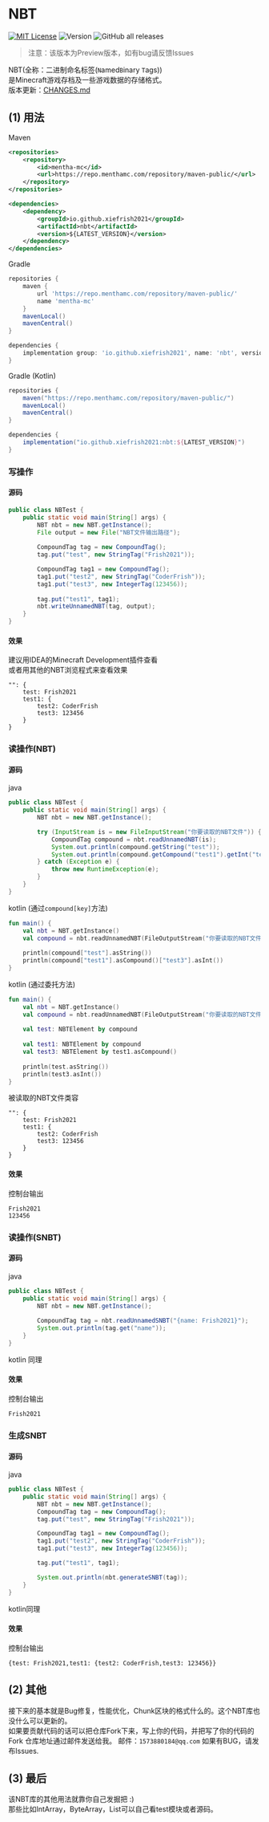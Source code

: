 # NBT

[![MIT License](https://img.shields.io/github/license/XieFrish2021/NBT?style=flat-square)](LICENSE)
![Version](https://img.shields.io/badge/version-preview-version?style=flat-square)
![GitHub all releases](https://img.shields.io/github/downloads/XieFrish2021/NBT/total?style=flat-square)

> 注意：该版本为Preview版本，如有bug请反馈Issues

NBT(全称：二进制命名标签(`N`amed`B`inary `T`ags))\
是Minecraft游戏存档及一些游戏数据的存储格式。\
版本更新：[CHANGES.md](CHANGES.md)

## (1) 用法
Maven
```xml
<repositories>
    <repository>
        <id>mentha-mc</id>
        <url>https://repo.menthamc.com/repository/maven-public/</url>
    </repository>
</repositories>

<dependencies>
    <dependency>
        <groupId>io.github.xiefrish2021</groupId>
        <artifactId>nbt</artifactId>
        <version>${LATEST_VERSION}</version>
    </dependency>
</dependencies>
```

Gradle
```groovy
repositories {
    maven {
        url 'https://repo.menthamc.com/repository/maven-public/'
        name 'mentha-mc'
    }
    mavenLocal()
    mavenCentral()
}

dependencies {
    implementation group: 'io.github.xiefrish2021', name: 'nbt', version: '${LATEST_VERSION}'
}
```

Gradle (Kotlin)
```groovy
repositories {
    maven("https://repo.menthamc.com/repository/maven-public/")
    mavenLocal()
    mavenCentral()
}

dependencies {
    implementation("io.github.xiefrish2021:nbt:${LATEST_VERSION}")
}
```

### 写操作
#### 源码
```java
public class NBTest {
    public static void main(String[] args) {
        NBT nbt = new NBT.getInstance();
        File output = new File("NBT文件输出路径");
        
        CompoundTag tag = new CompoundTag();
        tag.put("test", new StringTag("Frish2021"));

        CompoundTag tag1 = new CompoundTag();
        tag1.put("test2", new StringTag("CoderFrish"));
        tag1.put("test3", new IntegerTag(123456));
        
        tag.put("test1", tag1);
        nbt.writeUnnamedNBT(tag, output);
    }
}
```

#### 效果
建议用IDEA的Minecraft Development插件查看\
或者用其他的NBT浏览程式来查看效果
```nbtt
"": {
	test: Frish2021
	test1: {
		test2: CoderFrish
		test3: 123456
	}
}
```

### 读操作(NBT)
#### 源码
java

```java
public class NBTest {
    public static void main(String[] args) {
        NBT nbt = new NBT.getInstance();

        try (InputStream is = new FileInputStream("你要读取的NBT文件")) {
            CompoundTag compound = nbt.readUnnamedNBT(is);
            System.out.println(compound.getString("test"));
            System.out.println(compound.getCompound("test1").getInt("test3"));
        } catch (Exception e) {
            throw new RuntimeException(e);
        }
    }
}
```

kotlin (通过`compound[key]`方法)

```kotlin
fun main() {
    val nbt = NBT.getInstance()
    val compound = nbt.readUnnamedNBT(FileOutputStream("你要读取的NBT文件"))
    
    println(compound["test"].asString())
    println(compound["test1"].asCompound()["test3"].asInt())
}
```

kotlin (通过委托方法)

```kotlin
fun main() {
    val nbt = NBT.getInstance()
    val compound = nbt.readUnnamedNBT(FileOutputStream("你要读取的NBT文件"))
    
    val test: NBTElement by compound
    
    val test1: NBTElement by compound
    val test3: NBTElement by test1.asCompound()
    
    println(test.asString())
    println(test3.asInt())
}
```

被读取的NBT文件类容
```nbtt
"": {
	test: Frish2021
	test1: {
		test2: CoderFrish
		test3: 123456
	}
}
```

#### 效果
控制台输出
```
Frish2021
123456
```

### 读操作(SNBT)
#### 源码
java
```java
public class NBTest {
    public static void main(String[] args) {
        NBT nbt = new NBT.getInstance();
        
        CompoundTag tag = nbt.readUnnamedSNBT("{name: Frish2021}");
        System.out.println(tag.get("name"));
    }
}
```

kotlin 同理

#### 效果
控制台输出
```
Frish2021
```

### 生成SNBT
#### 源码
java
```java
public class NBTest {
    public static void main(String[] args) {
        NBT nbt = new NBT.getInstance();
        CompoundTag tag = new CompoundTag();
        tag.put("test", new StringTag("Frish2021"));

        CompoundTag tag1 = new CompoundTag();
        tag1.put("test2", new StringTag("CoderFrish"));
        tag1.put("test3", new IntegerTag(123456));

        tag.put("test1", tag1);

        System.out.println(nbt.generateSNBT(tag));
    }
}
```
kotlin同理

#### 效果
控制台输出
```
{test: Frish2021,test1: {test2: CoderFrish,test3: 123456}}
```

## (2) 其他
接下来的基本就是Bug修复，性能优化，Chunk区块的格式什么的。这个NBT库也没什么可以更新的。\
如果要贡献代码的话可以把仓库Fork下来，写上你的代码，并把写了你的代码的Fork 仓库地址通过邮件发送给我。
邮件：`1573880184@qq.com`
如果有BUG，请发布Issues.

## (3) 最后
该NBT库的其他用法就靠你自己发掘把 :)\
那些比如IntArray，ByteArray，List可以自己看test模块或者源码。
